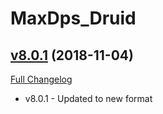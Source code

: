 # MaxDps_Druid

## [v8.0.1](https://github.com/kaminaris/MaxDps-Druid/tree/v8.0.1) (2018-11-04)
[Full Changelog](https://github.com/kaminaris/MaxDps-Druid/compare/v8.0.0...v8.0.1)

- v8.0.1 - Updated to new format  

